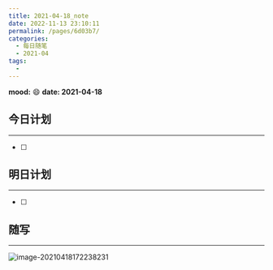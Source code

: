 ```yaml
---
title: 2021-04-18_note
date: 2022-11-13 23:10:11
permalink: /pages/6d03b7/
categories:
  - 每日随笔
  - 2021-04
tags:
  - 
---
```

**mood:** :smile:  																		**date: 2021-04-18**  
## 今日计划  
------
- [ ]  
## 明日计划  
------
- [ ]  
## 随写 
------

![image-20210418172238231](D:\project\vscode\vuepress-theme-reco-demo\my-blog\blogs\每日随笔\2021-04-18_note.assets\image-20210418172238231.png)